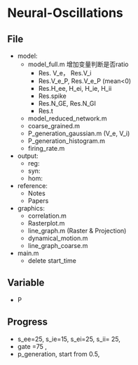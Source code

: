 # Neural-Oscillations

## File

* model:
  * model_full.m 增加变量判断是否ratio
    * Res. V_e， Res.V_i
    * Res.V_e_P, Res.V_e_P (mean<0)
    * Res.H_ee, H_ei, H_ie, H_ii
    * Res.spike
    * Res.N_GE, Res.N_GI
    * Res.t
  * model_reduced_network.m 
  * coarse_grained.m
  * P_generation_gaussian.m (V_e, V_i)
  * P_generation_histogram.m
  * firing_rate.m
* output:
  * reg:
  * syn:
  * hom:
* reference:
  * Notes
  * Papers
* graphics:
  * correlation.m
  * Rasterplot.m
  * line_graph.m (Raster & Projection)
  * dynamical_motion.m
  * line_graph_coarse.m 
* main.m
  * delete start_time



## Variable

* P



## Progress

* s_ee=25, s_ie=15, s_ei=25, s_ii= 25,
* gate =75 ,  
* p_generation, start from 0.5,


